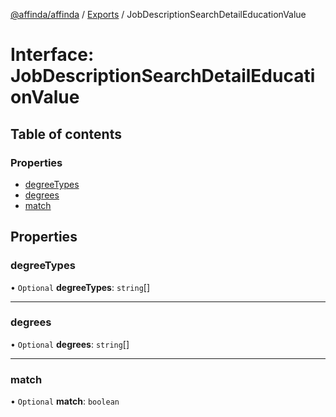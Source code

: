 [@affinda/affinda](../README.md) / [Exports](../modules.md) / JobDescriptionSearchDetailEducationValue

# Interface: JobDescriptionSearchDetailEducationValue

## Table of contents

### Properties

- [degreeTypes](JobDescriptionSearchDetailEducationValue.md#degreetypes)
- [degrees](JobDescriptionSearchDetailEducationValue.md#degrees)
- [match](JobDescriptionSearchDetailEducationValue.md#match)

## Properties

### degreeTypes

• `Optional` **degreeTypes**: `string`[]

___

### degrees

• `Optional` **degrees**: `string`[]

___

### match

• `Optional` **match**: `boolean`
